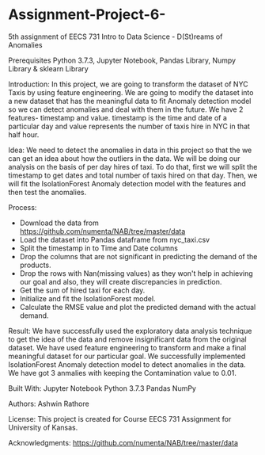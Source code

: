 # Assignment-Project-6-
 5th assignment of EECS 731 Intro to Data Science -  D(St)reams of Anomalies

 Prerequisites
 Python 3.7.3, Jupyter Notebook, Pandas Library, Numpy Library & sklearn Library

 Introduction:
 In this project, we are going to transform the dataset of NYC Taxis by using feature engineering. We are going to modify the dataset into a new dataset that has the meaningful data to fit Anomaly detection model so we can detect anomalies and deal with them in the future. We have 2 features- timestamp and value. timestamp is the time and date of a particular day and value represents the number of taxis hire in NYC in that half hour.

 Idea:
 We need to detect the anomalies in data in this project so that the we can get an idea about how the outliers in the data. We will be doing our analysis on the basis of per day hires of taxi. To do that, first we will split the timestamp to get dates and total number of taxis hired on that day. Then, we will fit the IsolationForest Anomaly detection model with the features and then test the anomalies.

 Process:
 - Download the data from https://github.com/numenta/NAB/tree/master/data
 - Load the dataset into Pandas dataframe from nyc_taxi.csv
 - Split the timestamp in to Time and Date columns
 - Drop the columns that are not significant in predicting the demand of the products.
 - Drop the rows with Nan(missing values) as they won't help in achieving our goal and also, they will create discrepancies in prediction.
 - Get the sum of hired taxi for each day.
 - Initialize and fit the IsolationForest model.
 - Calculate the RMSE value and plot the predicted demand with the actual demand.

 Result:
 We have successfully used the exploratory data analysis technique to get the idea of the data and remove insignificant data from the original dataset. We have used feature engineering to transform and make a final meaningful dataset for our particular goal. We successfully implemented IsolationForest Anomaly detection model to detect anomalies in the data. We have got 3 anmalies with keeping the Contamination value to 0.01.

 Built With:
 Jupyter Notebook
 Python 3.7.3
 Pandas
 NumPy

 Authors:
 Ashwin Rathore

 License:
 This project is created for Course EECS 731 Assignment for University of Kansas.

 Acknowledgments:
 https://github.com/numenta/NAB/tree/master/data

